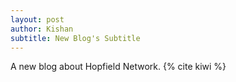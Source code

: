 ```yaml
---
layout: post
author: Kishan
subtitle: New Blog's Subtitle
---
```



A new blog about Hopfield Network. {% cite kiwi %}

